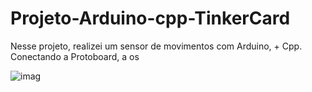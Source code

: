 # Projeto-Arduino-cpp-TinkerCard
 
  Nesse projeto, realizei um sensor de movimentos com Arduino, + Cpp. Conectando a Protoboard, a os 
  
![imag](https://github.com/user-attachments/assets/a318b6ee-bb10-40b8-add4-95fb8471fec1)
